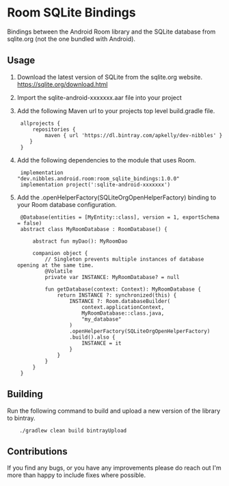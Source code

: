 # Room SQLite Bindings
Bindings between the Android Room library and the SQLite database from sqlite.org (not the one bundled with Android).

## Usage
1. Download the latest version of SQLite from the sqlite.org website.
https://sqlite.org/download.html

1. Import the sqlite-android-xxxxxxx.aar file into your project

1. Add the following Maven url to your projects top level build.gradle file.


        allprojects {
            repositories {
                maven { url 'https://dl.bintray.com/apkelly/dev-nibbles' }
           }
        }

1. Add the following dependencies to the module that uses Room.


        implementation "dev.nibbles.android.room:room_sqlite_bindings:1.0.0"
        implementation project(':sqlite-android-xxxxxxx')

1. Add the .openHelperFactory(SQLiteOrgOpenHelperFactory) binding to your Room database configuration.


        @Database(entities = [MyEntity::class], version = 1, exportSchema = false)
        abstract class MyRoomDatabase : RoomDatabase() {

            abstract fun myDao(): MyRoomDao

            companion object {
                // Singleton prevents multiple instances of database opening at the same time.
                @Volatile
                private var INSTANCE: MyRoomDatabase? = null

                fun getDatabase(context: Context): MyRoomDatabase {
                    return INSTANCE ?: synchronized(this) {
                        INSTANCE ?: Room.databaseBuilder(
                            context.applicationContext,
                            MyRoomDatabase::class.java,
                            "my_database"
                        )
                        .openHelperFactory(SQLiteOrgOpenHelperFactory)
                        .build().also {
                            INSTANCE = it
                        }
                    }
                }
            }
        }

## Building
Run the following command to build and upload a new version of the library to bintray.


        ./gradlew clean build bintrayUpload

## Contributions
If you find any bugs, or you have any improvements please do reach out I'm more than happy to include fixes where possible.